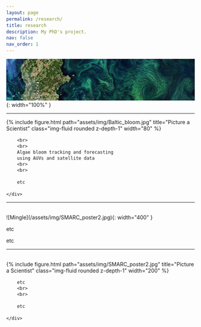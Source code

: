 ```yaml
---
layout: page
permalink: /research/
title: research
description: My PhD's project.
nav: false
nav_order: 1
---
```

![Mingle](/assets/img/Baltic_bloom_skinny.jpg){: width="100%" }

-----------------------------------------------------------------------

<div class="row justify-content-sm-center">
    <div class="col-sm-4 mt-3 mt-md-0">
        {% include figure.html path="assets/img/Baltic_bloom.jpg" title="Picture a Scientist" class="img-fluid rounded z-depth-1" width="80" %}
    </div>
    <div class="col-sm-6 mt-3 mt-md-0">

        <br>
        <br>
        Algae bloom tracking and forecasting
        using AUVs and satellite data
        <br>
        <br>

        etc

    </div>
</div>

------------------------------------------------------------------------

<br>
![Mingle](/assets/img/SMARC_poster2.jpg){: width="400" }


etc
<br>

etc
<br>

--------------------------------------------------------------

<br>
<div class="row justify-content-sm-center">
    <div class="col-sm-4 mt-3 mt-md-0">
        {% include figure.html path="assets/img/SMARC_poster2.jpg" title="Picture a Scientist" class="img-fluid rounded z-depth-1" width="200" %}
    </div>
    <div class="col-sm-6 mt-3 mt-md-0">

        etc
        <br>
        <br>

        etc

    </div>
</div>





